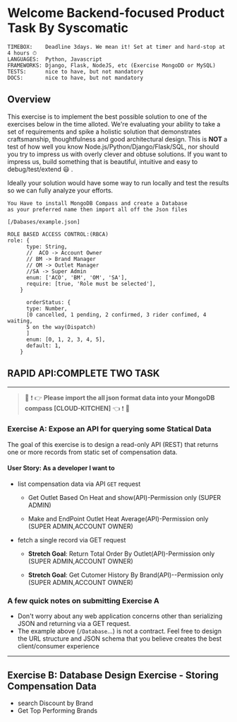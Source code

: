 # Welcome Backend-focused Product Task By Syscomatic

```
TIMEBOX:    Deadline 3days. We mean it! Set at timer and hard-stop at 4 hours ⏱
LANGUAGES:  Python, Javascript
FRAMEWORKS: Django, Flask, NodeJS, etc (Exercise MongoDD or MySQL)
TESTS:      nice to have, but not mandatory
DOCS:       nice to have, but not mandatory
```

## Overview

This exercise is to implement the best possible solution to one of the exercises below in the time alloted. We're evaluating your ability to take a set of requirements and spike a holistic solution that demonstrates craftsmanship, thoughtfulness and good architectural design. This is **NOT** a test of how well you know Node.js/Python/Django/Flask/SQL, nor should you try to impress us with overly clever and obtuse solutions. If you want to impress us, build something that is beautiful, intuitive and easy to debug/test/extend :smiley: .

Ideally your solution would have some way to run locally and test the results so we can fully analyze your efforts.


```
You Have to install MongoDB Compass and create a Database 
as your preferred name then import all off the Json files

[/Dabases/example.json]

```


```
ROLE BASED ACCESS CONTROL:(RBCA)
role: {
      type: String,
      //  ACO -> Account Owner
      // BM -> Brand Manager
      // OM -> Outlet Manager
      //SA -> Super Admin
      enum: ['ACO', 'BM', 'OM', 'SA'],
      require: [true, 'Role must be selected'],
    }

      orderStatus: {
      type: Number,
      [0 cancelled, 1 pending, 2 confirmed, 3 rider confimed, 4 waiting,
      5 on the way(Dispatch)
      ]
      enum: [0, 1, 2, 3, 4, 5],
      default: 1,
    }

```




## RAPID API:COMPLETE TWO TASK

---

> :rotating_light: :exclamation: :point_right: **Please import the all json format data into your MongoDB compass [CLOUD-KITCHEN]** :point_left: :exclamation: :rotating_light:


### Exercise A: Expose an API for querying some Statical Data


The goal of this exercise is to design a read-only API (REST) that returns one or more records from static set of compensation data.

#### User Story: As a developer I want to

* list compensation data via API `GET` request

  * Get Outlet Based On Heat and show(API)-Permission only (SUPER ADMIN)

  * Make and EndPoint Outlet Heat Average(API)-Permission only (SUPER ADMIN,ACCOUNT OWNER)




* fetch a single record via GET request

  * **Stretch Goal**:  Return Total Order By Outlet(API)-Permission only (SUPER ADMIN,ACCOUNT OWNER)

  * **Stretch Goal**: Get Cutomer History By Brand(API)--Permission only (SUPER ADMIN,ACCOUNT OWNER)


### A few quick notes on submitting Exercise A

* Don't worry about any web application concerns other than serializing JSON and returning via a GET request.
* The example above (`/Database`...) is not a contract. Feel free to design the URL structure and JSON schema that you believe creates the best client/consumer experience

---

## Exercise B: Database Design Exercise - Storing Compensation Data

* search Discount by Brand
* Get Top Performing Brands



